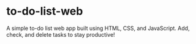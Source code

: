 # to-do-list-web
A simple to-do list web app built using HTML, CSS, and JavaScript. Add, check, and delete tasks to stay productive!
